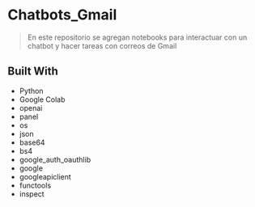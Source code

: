 <a name="readme-top"></a>

# Chatbots_Gmail

> En este repositorio se agregan notebooks para interactuar con un chatbot y hacer tareas con correos de Gmail
## Built With

- Python
- Google Colab
- openai
- panel
- os
- json
- base64
- bs4
- google_auth_oauthlib
- google
- googleapiclient
- functools
- inspect
